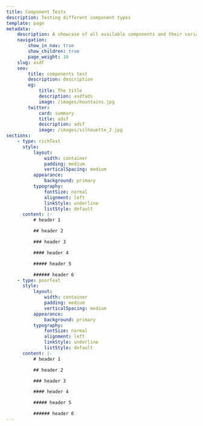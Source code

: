 ```yaml
---
title: Component Tests
description: Testing different component types
template: page
metadata:
    description: A showcase of all available components and their variations
    navigation:
        show_in_nav: true
        show_children: true
        page_weight: 10
    slug: asdf
    seo:
        title: components test
        description: description
        og:
            title: The title
            description: asdfads
            image: /images/mountains.jpg
        twitter:
            card: summary
            title: adsf
            description: adsf
            image: /images/silhouette_2.jpg
sections:
    - type: richText
      style:
          layout:
              width: container
              padding: medium
              verticalSpacing: medium
          appearance:
              background: primary
          typography:
              fontSize: normal
              alignment: left
              linkStyle: underline
              listStyle: default
      content: |-
          # header 1

          ## header 2

          ### header 3

          #### header 4

          ##### header 5

          ###### header 6
    - type: poorText
      style:
          layout:
              width: container
              padding: medium
              verticalSpacing: medium
          appearance:
              background: primary
          typography:
              fontSize: normal
              alignment: left
              linkStyle: underline
              listStyle: default
      content: |-
          # header 1

          ## header 2

          ### header 3

          #### header 4

          ##### header 5

          ###### header 6
---
```

